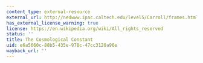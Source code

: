 ```yaml
---
content_type: external-resource
external_url: http://nedwww.ipac.caltech.edu/level5/Carroll/frames.html
has_external_license_warning: true
license: https://en.wikipedia.org/wiki/All_rights_reserved
status: ''
title: The Cosmological Constant
uid: e6a5660c-88b5-435e-978c-47cc3120a96e
wayback_url: ''
---
```

